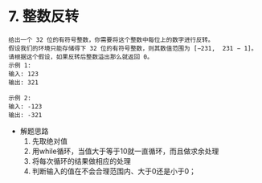 # 7. 整数反转
    给出一个 32 位的有符号整数，你需要将这个整数中每位上的数字进行反转。
    假设我们的环境只能存储得下 32 位的有符号整数，则其数值范围为 [−231,  231 − 1]。请根据这个假设，如果反转后整数溢出那么就返回 0。
    示例 1:
    输入: 123
    输出: 321

    示例 2:
    输入: -123
    输出: -321
- 解题思路
    1. 先取绝对值
    2. 用while循环，当值大于等于10就一直循环，而且做求余处理
    3. 将每次循环的结果做相应的处理
    4. 判断输入的值在不会合理范围内、大于0还是小于0；
